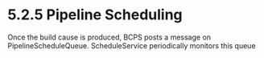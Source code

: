 # 5.2.5 Pipeline Scheduling

Once the build cause is produced, BCPS posts a message on PipelineScheduleQueue. ScheduleService periodically monitors this queue
